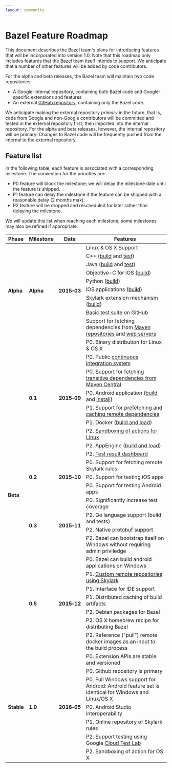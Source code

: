 ```yaml
---
layout: community
---
```


# Bazel Feature Roadmap

This document describes the Bazel team's plans for introducing features that
will be incorporated into version 1.0. Note that this roadmap only includes
features that the Bazel team itself intends to support. We anticipate that a
number of other features will be added by code contributors.

For the alpha and beta releases, the Bazel team will maintain two code
repositories:

*   A Google-internal repository, containing both Bazel code and
    Google-specific extensions and features
*   An external [GitHub repository](https://github.com/bazelbuild/bazel),
    containing only the Bazel code.

We anticipate making the external repository *primary* in the future, that is,
code from Google and non-Google contributors will be committed and tested in the
external repository first, then imported into the internal repository. For
the alpha and beta releases, however, the internal repository will be primary.
Changes to Bazel code will be frequently pushed from the internal to
the external repository.

## Feature list

In the following table, each feature is associated with a corresponding
milestone. The convention for the priorities are:

*   P0 feature will block the milestone; we will delay the milestone date
    until the feature is shipped.
*   P1 feature can delay the milestone if the feature can be shipped with a
    reasonable delay (2 months max).
*   P2 feature will be dropped and rescheduled for later rather than delaying
    the milestone.

We will update this list when reaching each milestone; some milestones may also
be refined if appropriate.

<table class="table table-condensed table-bordered">
  <colgroup>
    <col class="roadmap-col-phase"/>
    <col class="roadmap-col-milestone"/>
    <col class="roadmap-col-date"/>
    <col class="roadmap-col-features"/>
  </colgroup>
  <thead>
    <tr>
      <th>Phase</th>
      <th>Milestone</th>
      <th>Date</th>
      <th>Features</th>
    </tr>
  </thead>
  <tbody>
    <tr>
      <td rowspan="9"><b><a name="alpha"></a>Alpha</b></td>
      <td rowspan="9"><b>Alpha</b></td>
      <td rowspan="9"><b>2015&#8209;03</b></td>
      <td>Linux &amp; OS X Support</td>
    </tr>
    <tr><td>C++ (<a href="http://bazel.io/docs/be/c-cpp.html#cc_binary">build</a> and <a href="http://bazel.io/docs/be/c-cpp.html#cc_test">test</a>)</td></tr>
    <tr><td>Java (<a href="http://bazel.io/docs/be/java.html#java_binary">build</a> and <a href="http://bazel.io/docs/be/java.html#java_test">test</a>)</td></tr>
    <tr><td>Objective-C for iOS (<a href="http://bazel.io/docs/be/objective-c.html#objc_binary">build</a>)</td></tr>
    <tr><td>Python (<a href="http://bazel.io/docs/be/python.html#py_binary">build</a>)</td></tr>
    <tr><td>iOS applications (<a href="http://bazel.io/docs/be/objective-c.html#ios_application">build</a>)</td></tr>
    <tr><td>Skylark extension mechanism (<a href="http://bazel.io/docs/skylark/index.html">build</a>)</td></tr>
    <tr><td>Basic test suite on GitHub</td></tr>
    <tr><td>Support for fetching dependencies from <a href="http://bazel.io/docs/be/workspace.html#maven_jar">Maven repositories</a>
        and <a href="http://bazel.io/docs/be/workspace.html#http_archive">web servers</a></td></tr>
    <tr>
      <td rowspan="23"><b><a name="beta"></a>Beta</b></td>
      <td rowspan="9"><b>0.1</b></td>
      <td rowspan="9"><b>2015&#8209;09</b></td>
      <td>P0. Binary distribution for Linux & OS X</td<
    </tr>
    <tr><td>P0. Public <a href="http://ci.bazel.io">continuous integration system</a></td></tr>
    <tr><td>P0. Support for <a href="http://bazel.io/docs/external.html">fetching transitive dependencies from Maven Central</a></td></tr>
    <tr><td>P0. Android application (<a href="http://bazel.io/docs/be/android.html#android_binary">build</a>
        and <a href="http://bazel.io/docs/bazel-user-manual.html#mobile-install">install</a>)</td></tr>
    <tr><td>P1. Support for <a href="http://bazel.io/docs/external.html">prefetching and caching remote dependencies</a></td></tr>
    <tr><td>P1. Docker (<a href="http://bazel.io/docs/be/docker.html">build and load</a>)</td></tr>
    <tr><td>P2. <a href="http://bazel.io/docs/bazel-user-manual.html#sandboxing">Sandboxing of actions for Linux</a></td></tr>
    <tr><td>P2. AppEngine (<a href="http://bazel.io/docs/be/appengine.html">build and load</a>)</td></tr>
    <tr><td>P2. <a href="http://bazel.io/blog/2015/07/29/dashboard-dogfood.html">Test result dashboard</a></tr></td>
    <tr>
      <td rowspan="3"><b>0.2</b></td>
      <td rowspan="3"><b>2015&#8209;10</b></td>
      <td>P0. Support for fetching remote Skylark rules</td>
    </tr>
    <tr><td>P0. Support for testing iOS apps</td></tr>
    <tr><td>P0. Support for testing Android apps</td></tr>
    <tr>
      <td rowspan="4"><b>0.3</b></td>
      <td rowspan="4"><b>2015&#8209;11</b></td>
      <td>P0. Significantly increase test coverage</td>
    </tr>
    <tr><td>P2. Go language support (build and tests)</td></tr>
    <tr><td>P2. Native protobuf support</td></tr>
    <tr><td>P2. Bazel can bootstrap itself on Windows without requiring admin priviledge</td></tr>
    <tr>
      <td rowspan="7"><b>0.5</b></td>
      <td rowspan="7"><b>2015&#8209;12</b></td>
      <td>P0. Bazel can build android applications on Windows</td>
    </tr>
    <tr><td>P1. <a href="https://docs.google.com/document/d/1jKbNXOVp2T1zJD_iRnVr8k5D0xZKgO8blMVDlXOksJg">Custom remote repositories using Skylark</a></td></tr>
    <tr><td>P1. Interface for IDE support</td></tr>
    <tr><td>P1. Distributed caching of build artifacts</td></tr>
    <tr><td>P2. Debian packages for Bazel</td></tr>
    <tr><td>P2. OS X homebrew recipe for distributing Bazel</td></tr>
    <tr><td>P2. Reference ("pull") remote docker images as an input to the build process</td></tr>
    <tr>
      <td rowspan="7"><b><a name="stable"></a>Stable</b></td>
      <td rowspan="7"><b>1.0</b></td>
      <td rowspan="7"><b>2016&#8209;05</b></td>
      <td>P0. Extension APIs are stable and versioned</td>
    </tr>
    <tr><td>P0. Github repository is primary</td></tr>
    <tr><td>P0. Full Windows support for Android: Android feature set is identical for Windows and Linux/OS X</td></tr>
    <tr><td>P0. Android Studio interoperability</td></tr>
    <tr><td>P1. Online repository of Skylark rules</td></tr>
    <tr><td>P2. Support testing using Google <a href="https://developers.google.com/cloud-test-lab/">Cloud Test Lab</a></td></tr>
    <tr><td>P2. Sandboxing of action for OS X</td></tr>
  </tbody>
</table>
